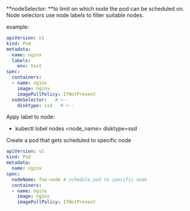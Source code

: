 **nodeSelector:  **to limit on which node the pod can be scheduled on. Node selectors use node labels to filter suitable nodes.

example:

```yaml
apiVersion: v1
kind: Pod
metadata:
  name: nginx
  labels:
    env: test
spec:
  containers:
  - name: nginx
    image: nginx
    imagePullPolicy: IfNotPresent
  nodeSelector:   # <--
    disktype: ssd   # <--
```

Appy label to node:

- kubectl lobel nodes <node_name> disktype=ssd

Create a pod that gets scheduled to specific node

```yaml
apiVersion: v1
kind: Pod
metadata:
  name: nginx
spec:
  nodeName: foo-node # schedule pod to specific node
  containers:
  - name: nginx
    image: nginx
    imagePullPolicy: IfNotPresent

```


